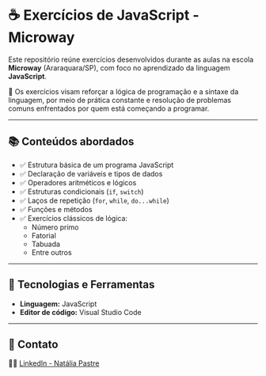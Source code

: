 # ☕ Exercícios de JavaScript - Microway

Este repositório reúne exercícios desenvolvidos durante as aulas na escola **Microway** (Araraquara/SP), com foco no aprendizado da linguagem **JavaScript**.

📌 Os exercícios visam reforçar a lógica de programação e a sintaxe da linguagem, por meio de prática constante e resolução de problemas comuns enfrentados por quem está começando a programar.

---

## 📚 Conteúdos abordados

- ✅ Estrutura básica de um programa JavaScript  
- ✅ Declaração de variáveis e tipos de dados  
- ✅ Operadores aritméticos e lógicos  
- ✅ Estruturas condicionais (`if`, `switch`)  
- ✅ Laços de repetição (`for`, `while`, `do...while`)  
- ✅ Funções e métodos  
- ✅ Exercícios clássicos de lógica:
  - Número primo  
  - Fatorial  
  - Tabuada  
  - Entre outros

---

## 🚀 Tecnologias e Ferramentas

- **Linguagem:** JavaScript  
- **Editor de código:** Visual Studio Code  

---

## 🔗 Contato

👩‍💻 [LinkedIn - Natália Pastre](https://www.linkedin.com/in/natalia-pastre/)




